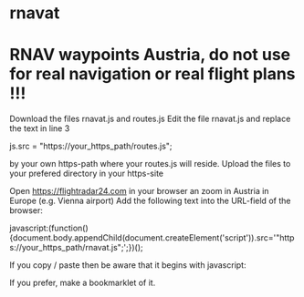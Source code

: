 # rnavat
# RNAV waypoints Austria, do not use for real navigation or real flight plans !!!
Download the files rnavat.js and routes.js
Edit the file rnavat.js and replace the text in line 3

js.src = "https://your_https_path/routes.js";

by your own https-path where your routes.js will reside.
Upload the files to your prefered directory in your https-site


Open https://flightradar24.com in your browser an zoom in Austria in Europe (e.g. Vienna airport)
Add the following text into the URL-field of the browser:

javascript:(function(){document.body.appendChild(document.createElement('script')).src='"https://your_https_path/rnavat.js";';})();

If you copy / paste then be aware that it begins with
javascript:


If you prefer, make a bookmarklet of it.
